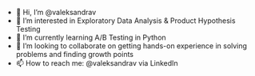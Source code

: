 - 👋 Hi, I’m @valeksandrav
- 👀 I’m interested in Exploratory Data Analysis & Product Hypothesis Testing
- 🌱 I’m currently learning A/B Testing in Python
- 💞️ I’m looking to collaborate on getting hands-on experience in solving problems and finding growth points
- 📫 How to reach me: @valeksandrav via LinkedIn

<!---
valeksandrav/valeksandrav is a ✨ special ✨ repository because its `README.md` (this file) appears on your GitHub profile.
You can click the Preview link to take a look at your changes.
--->
